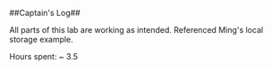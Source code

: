 ##Captain's Log##

All parts of this lab are working as intended.
Referenced Ming's local storage example.

Hours spent: ~ 3.5